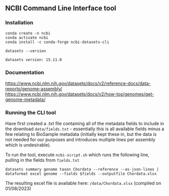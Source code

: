 ## NCBI Command Line Interface tool

### Installation

```
conda create -n ncbi
conda activate ncbi
conda install -c conda-forge ncbi-datasets-cli

datasets --version
```
```
datasets version: 15.11.0
```

### Documentation

https://www.ncbi.nlm.nih.gov/datasets/docs/v2/reference-docs/data-reports/genome-assembly/  
https://www.ncbi.nlm.nih.gov/datasets/docs/v2/how-tos/genomes/get-genome-metadata/  

### Running the CLI tool

Have first created a .txt file containing all of the metadata fields to include in the download `data/fields.txt` - essentially this is all available fields minus a few relating to BioSample metadata (initially kept these in, but the data is not needed for our purposes and introduces multiple lines per assembly which is undesirable).  
  
To run the tool, execute `ncbi-script.sh` which runs the following line, pulling in the fields from `fields.txt`

```
datasets summary genome taxon Chordata --reference --as-json-lines | dataformat excel genome --fields $fields --outputfile Chordata.xlsx
```

The resulting excel file is available here: `/data/Chordata.xlsx` (compiled on 01/08/2023)